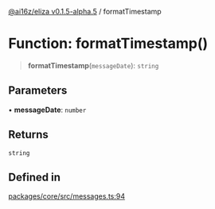 [@ai16z/eliza v0.1.5-alpha.5](../index.md) / formatTimestamp

# Function: formatTimestamp()

> **formatTimestamp**(`messageDate`): `string`

## Parameters

• **messageDate**: `number`

## Returns

`string`

## Defined in

[packages/core/src/messages.ts:94](https://github.com/MeremArt/Agent_Chimera/blob/main/packages/core/src/messages.ts#L94)
